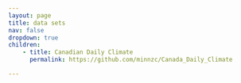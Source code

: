 ```yaml
---
layout: page
title: data sets
nav: false
dropdown: true
children: 
    - title: Canadian Daily Climate
      permalink: https://github.com/minnzc/Canada_Daily_Climate

---
```

